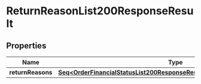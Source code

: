 

# ReturnReasonList200ResponseResult


## Properties

Name | Type | Description | Notes
------------ | ------------- | ------------- | -------------
**returnReasons** | [**Seq&lt;OrderFinancialStatusList200ResponseResultOrderFinancialStatusesInner&gt;**](OrderFinancialStatusList200ResponseResultOrderFinancialStatusesInner.md) |  |  [optional]



